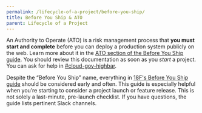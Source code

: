 ```yaml
---
permalink: /lifecycle-of-a-project/before-you-ship/
title: Before You Ship & ATO
parent: Lifecycle of a Project
---
```

An Authority to Operate (ATO) is a risk management process that **you must start and complete** before you can deploy a production system publicly on the web. Learn more about it in the [ATO section of the Before You Ship guide](https://pages.18f.gov/before-you-ship/). You should review this documentation as soon as you _start_ a project. You can ask for help in [#cloud-gov-highbar](https://18f.slack.com/archives/cloud-gov-highbar).

Despite the “Before You Ship” name, everything in [18F's Before You Ship guide](https://pages.18f.gov/before-you-ship/) should be considered early and often. This guide is especially helpful when you’re starting to consider a project launch or feature release. This is not solely a last-minute, pre-launch checklist. If you have questions, the guide lists pertinent Slack channels.
